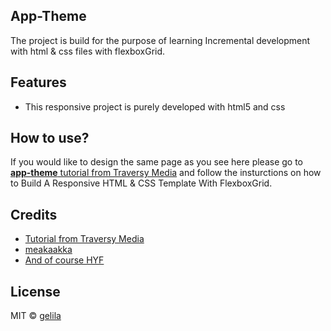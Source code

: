 ## App-Theme

The project is build for the purpose of learning Incremental development with html & css files with flexboxGrid.

## Features

- This responsive project is purely developed with html5 and css

## How to use?

If you would like to design the same page as you see here please go to [__app-theme__ tutorial from Traversy Media](https://www.youtube.com/watch?v=qlA7dputiNc) and follow the insturctions on how to Build A Responsive HTML & CSS Template With FlexboxGrid.



## Credits

- [Tutorial from Traversy Media](https://www.youtube.com/watch?v=qlA7dputiNc)
- [meakaakka](https://medium.com/@meakaakka/a-beginners-guide-to-writing-a-kickass-readme-7ac01da88ab3)
- [And of course HYF](https://hackyourfuture.be/)



## License

MIT © [gelila](https://github.com/gelilaa)